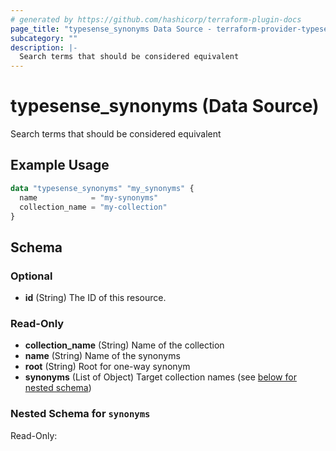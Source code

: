 ```yaml
---
# generated by https://github.com/hashicorp/terraform-plugin-docs
page_title: "typesense_synonyms Data Source - terraform-provider-typesense"
subcategory: ""
description: |-
  Search terms that should be considered equivalent
---
```


# typesense_synonyms (Data Source)

Search terms that should be considered equivalent

## Example Usage

```terraform
data "typesense_synonyms" "my_synonyms" {
  name            = "my-synonyms"
  collection_name = "my-collection"
}
```

<!-- schema generated by tfplugindocs -->
## Schema

### Optional

- **id** (String) The ID of this resource.

### Read-Only

- **collection_name** (String) Name of the collection
- **name** (String) Name of the synonyms
- **root** (String) Root for one-way synonym
- **synonyms** (List of Object) Target collection names (see [below for nested schema](#nestedatt--synonyms))

<a id="nestedatt--synonyms"></a>
### Nested Schema for `synonyms`

Read-Only:


